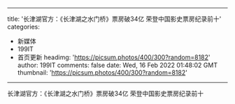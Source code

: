 
---
title: '长津湖官方：《长津湖之水门桥》票房破34亿 荣登中国影史票房纪录前十'
categories: 
 - 新媒体
 - 199IT
 - 首页更新
headimg: 'https://picsum.photos/400/300?random=8182'
author: 199IT
comments: false
date: Wed, 16 Feb 2022 01:48:02 GMT
thumbnail: 'https://picsum.photos/400/300?random=8182'
---

<div>   
长津湖官方：《长津湖之水门桥》票房破34亿 荣登中国影史票房纪录前十  
</div>
            